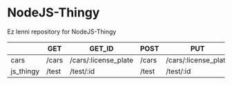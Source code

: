 # NodeJS-Thingy
Ez lenni repository for NodeJS-Thingy

|           | GET   | GET_ID               | POST  | PUT                  | DELETE               |
|-----------|-------|----------------------|-------|----------------------|----------------------|
| cars      | /cars | /cars/:license_plate | /cars | /cars/:license_plate | /cars/:license_plate |
| js_thingy | /test | /test/:id            | /test | /test/:id            | /test/:id            |
